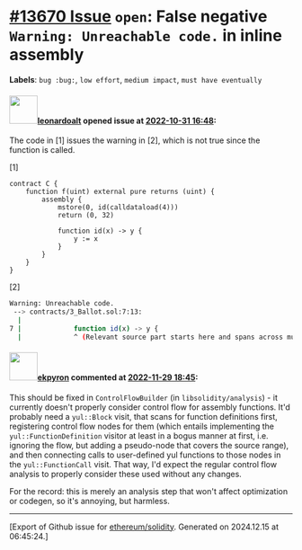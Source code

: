# [\#13670 Issue](https://github.com/ethereum/solidity/issues/13670) `open`: False negative `Warning: Unreachable code.` in inline assembly
**Labels**: `bug :bug:`, `low effort`, `medium impact`, `must have eventually`


#### <img src="https://avatars.githubusercontent.com/u/504195?u=ce2facd14af9fd474ebff49f0d44891f56f7500f&v=4" width="50">[leonardoalt](https://github.com/leonardoalt) opened issue at [2022-10-31 16:48](https://github.com/ethereum/solidity/issues/13670):

The code in [1] issues the warning in [2], which is not true since the function is called.

[1]
```solidity
contract C {
    function f(uint) external pure returns (uint) {
        assembly {
            mstore(0, id(calldataload(4)))
            return (0, 32)

            function id(x) -> y {
                y := x
            }
        }
    }
}
```

[2]
```bash
Warning: Unreachable code.
 --> contracts/3_Ballot.sol:7:13:
  |
7 |             function id(x) -> y {
  |             ^ (Relevant source part starts here and spans across multiple lines)
```

#### <img src="https://avatars.githubusercontent.com/u/1347491?v=4" width="50">[ekpyron](https://github.com/ekpyron) commented at [2022-11-29 18:45](https://github.com/ethereum/solidity/issues/13670#issuecomment-1331130532):

This should be fixed in ``ControlFlowBuilder`` (in ``libsolidity/analysis``) - it currently doesn't properly consider control flow for assembly functions.
It'd probably need a ``yul::Block`` visit, that scans for function definitions first, registering control flow nodes for them (which entails implementing the ``yul::FunctionDefinition`` visitor at least in a bogus manner at first, i.e. ignoring the flow, but adding a pseudo-node that covers the source range), and then connecting calls to user-defined yul functions to those nodes in the ``yul::FunctionCall`` visit.
That way, I'd expect the regular control flow analysis to properly consider these used without any changes.

For the record: this is merely an analysis step that won't affect optimization or codegen, so it's annoying, but harmless.


-------------------------------------------------------------------------------



[Export of Github issue for [ethereum/solidity](https://github.com/ethereum/solidity). Generated on 2024.12.15 at 06:45:24.]
